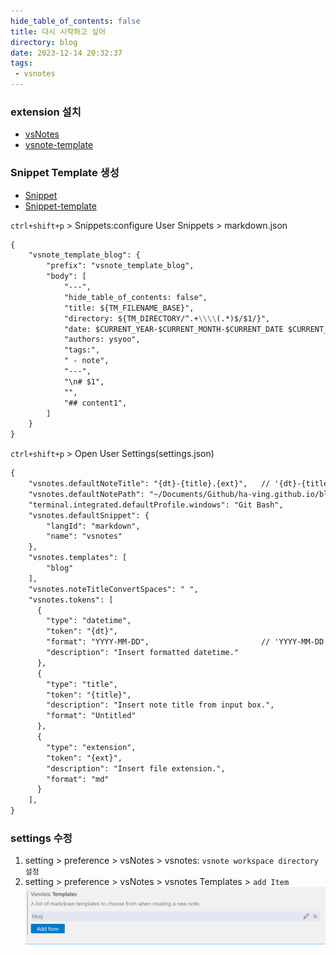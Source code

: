 ```yaml
---
hide_table_of_contents: false
title: 다시 시작하고 싶어
directory: blog
date: 2023-12-14 20:32:37
tags:
 - vsnotes
---
```


### extension 설치
- [vsNotes](https://marketplace.visualstudio.com/items?itemName=patricklee.vsnotes)
- [vsnote-template](https://blog.chick-p.work/blog/vsnote-template)

### Snippet Template 생성
- [Snippet](https://code.visualstudio.com/docs/editor/userdefinedsnippets)
- [Snippet-template](https://qiita.com/ysmb-wtsg/items/6863d853174b46f9dc34)

`ctrl+shift+p` > Snippets:configure User Snippets > markdown.json
```md
{
	"vsnote_template_blog": {
		"prefix": "vsnote_template_blog",
		"body": [
			"---",
			"hide_table_of_contents: false",
			"title: ${TM_FILENAME_BASE}",
			"directory: ${TM_DIRECTORY/^.+\\\\(.*)$/$1/}",
			"date: $CURRENT_YEAR-$CURRENT_MONTH-$CURRENT_DATE $CURRENT_HOUR:$CURRENT_MINUTE:$CURRENT_SECOND",
			"authors: ysyoo",
			"tags:",
			" - note",
			"---",
            "\n# $1",
			"",
			"## content1",
		]
	}
}
```

`ctrl+shift+p` > Open User Settings(settings.json)
```md
{
    "vsnotes.defaultNoteTitle": "{dt}-{title}.{ext}",   // '{dt}-{title}' 형태로 변경
    "vsnotes.defaultNotePath": "~/Documents/Github/ha-ving.github.io/blog/",
    "terminal.integrated.defaultProfile.windows": "Git Bash",
    "vsnotes.defaultSnippet": {
        "langId": "markdown",
        "name": "vsnotes"
    },
    "vsnotes.templates": [
        "blog"
    ],
    "vsnotes.noteTitleConvertSpaces": " ",
    "vsnotes.tokens": [
      {
        "type": "datetime",
        "token": "{dt}",
        "format": "YYYY-MM-DD",                         // 'YYYY-MM-DD' 형태로 변경
        "description": "Insert formatted datetime."
      },
      {
        "type": "title",
        "token": "{title}",
        "description": "Insert note title from input box.",
        "format": "Untitled"
      },
      {
        "type": "extension",
        "token": "{ext}",
        "description": "Insert file extension.",
        "format": "md"
      }
    ],
}
```

### settings 수정
1. setting > preference > vsNotes > vsnotes: `vsnote workspace directory 설정`
2. setting > preference > vsNotes > vsnotes Templates > `add Item`
![Alt text](/img/2023/12-14.png)